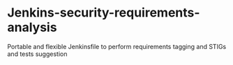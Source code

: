 # Jenkins-security-requirements-analysis
Portable and flexible Jenkinsfile to perform requirements tagging and STIGs and tests suggestion
